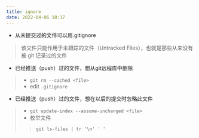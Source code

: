 ```yaml
---
title: ignore
date: 2022-04-06 18:17
---
```

- 从未提交过的文件可以用.gitignore
> 该文件只能作用于未跟踪的文件（Untracked Files），也就是那些从来没有被 git 记录过的文件

- 已经推送（push）过的文件，想从git远程库中删除

> - `git rm --cached <file>`
> - edit `.gitignore`

- 已经推送（push）过的文件，想在以后的提交时忽略此文件
> - `git update-index --assume-unchanged <file>`
> - 枚举文件
> > `git ls-files | tr '\n' ' '`
